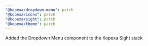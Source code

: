 ```yaml
---
"@kopexa/dropdown-menu": patch
"@kopexa/icons": patch
"@kopexa/sight": patch
"@kopexa/theme": patch
---
```


Added the Dropdown Menu component to the Kopexa Sight stack
